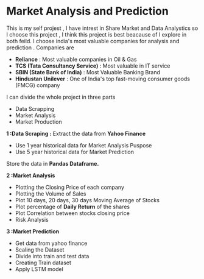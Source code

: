 # Market Analysis and Prediction

This is my self projest , I have intrest in Share Market and Data  Analystics so I choose this project , I think this project is best beacause of I explore in both feild.
I choose india's most valuable companies for analysis and prediction . Companies are
* **Reliance** : Most valuable companies in Oil & Gas
* **TCS (Tata Consultancy Service)** : Most valuable in IT service
* **SBIN (State Bank of India)** : Most Valuable Banking Brand
* **Hindustan Unilever** : One of India's top fast-moving consumer goods (FMCG) company

I can divide the whole project in three parts
* Data Scrapping
* Market Analysis
* Market Production

**1 :Data Scraping :** Extract the data from **Yahoo Finance**
* Use 1 year historical data for Market Analysis Puspose
* Use 5 year historical data for Market Prediction

Store the data in **Pandas Dataframe.**

**2 :Market Analysis**
* Plotting the Closing Price of each company
*  Plotting the Volume of Sales
*  Plot 10 days, 20 days, 30 days Moving Average of Stocks
*  Plot percentage of **Daily Return** of the shares
*  Plot Correlation between stocks closing price
*  Risk Analysis

**3 :Market Prediction**
* Get data from yahoo finance
* Scaling the Dataset
* Divide into train and test data
* Creating Train dataset
* Apply LSTM model


